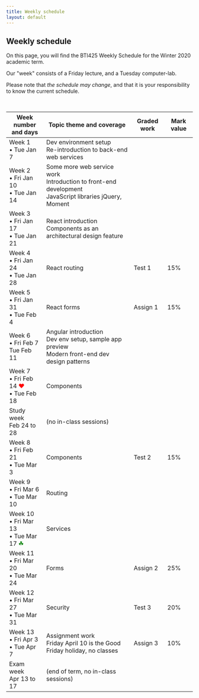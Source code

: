 ```yaml
---
title: Weekly schedule
layout: default
---
```


## Weekly schedule

On this page, you will find the BTI425 Weekly Schedule for the Winter 2020 academic term.

Our "week" consists of a Friday lecture, and a Tuesday computer-lab. 

Please note that *the schedule may change*, and that it is your responsibility to know the current schedule.

<br>

Week number<br>and days | Topic theme and coverage | Graded work | Mark value
--- | --- | --- | ---
Week 1<br>&bull; Tue Jan 7 | Dev environment setup<br>Re-introduction to back-end web services | |
Week 2<br>&bull; Fri Jan 10<br>&bull; Tue Jan 14 | Some more web service work<br>Introduction to front-end development<br>JavaScript libraries jQuery, Moment | |
Week 3<br>&bull; Fri Jan 17<br>&bull; Tue Jan 21 | React introduction<br>Components as an architectural design feature | | 
Week 4<br>&bull; Fri Jan 24<br>&bull; Tue Jan 28 | React routing | Test 1 | 15%
Week 5<br>&bull; Fri Jan 31<br>&bull; Tue Feb 4 | React forms | Assign 1 | 15%
Week 6<br>&bull; Fri Feb 7<br>Tue Feb 11 | Angular introduction<br>Dev env setup, sample app preview<br>Modern front-end dev design patterns | |
Week 7<br>&bull; Fri Feb 14 <span style="color: red;">&hearts;</span><br>&bull; Tue Feb 18 | Components | |
Study week<br>Feb 24 to 28 | (no in-class sessions) | |
Week 8<br>&bull; Fri Feb 21<br>&bull; Tue Mar 3 | Components | Test 2 | 15%
Week 9<br>&bull; Fri Mar 6<br>&bull; Tue Mar 10 | Routing | |
Week 10<br>&bull; Fri Mar 13<br>&bull; Tue Mar 17 <span style="color: green;">&#9752;</span> | Services | | 
Week 11<br>&bull; Fri Mar 20<br>&bull; Tue Mar 24 | Forms | Assign 2 | 25%
Week 12<br>&bull; Fri Mar 27<br>&bull; Tue Mar 31 | Security | Test 3 | 20%
Week 13<br>&bull; Fri Apr 3<br>&bull; Tue Apr 7 | Assignment work<br>Friday April 10 is the Good Friday holiday, no classes | Assign 3 | 10%
Exam week<br>Apr 13 to 17 | (end of term, no in-class sessions) | | 

<br>
